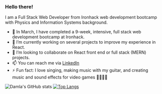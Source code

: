 ### Hello there!

I am a Full Stack Web Developer from Ironhack web development bootcamp with Physics and Information Systems background.

- 🚀 In March, I have completed a 9-week, intensive, full stack web development bootcamp at Ironhack.
- 🌱 I’m currently working on several projects to improve my experience in React.
- 👯 I’m looking to collaborate on React front end or full stack (MERN) projects.
- 📫 You can reach me via [LinkedIn](https://www.linkedin.com/in/damlakockar/)
- ⚡ Fun fact: I love singing, making music with my guitar, and creating music and sound effects for video games 🎸🤘🎤🎵



![Damla's GitHub stats](https://github-readme-stats.vercel.app/api?username=dakockar&theme=onedark&show_icons=true)
[![Top Langs](https://github-readme-stats.vercel.app/api/top-langs/?username=dakockar&theme=onedark&hide=shell&hide_title=true)](https://github.com/dakockar/github-readme-stats)






<!--
**dakockar/dakockar** is a ✨ _special_ ✨ repository because its `README.md` (this file) appears on your GitHub profile.
-->
